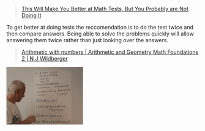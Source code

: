 >[ This Will Make You Better at Math Tests, But You Probably are Not Doing It ](https://www.youtube.com/watch?v=BqWqzvnbnjU)

To get better at doing tests the reccomendation is to do the test twice and then compare answers. Being able to solve the problems quickly will allow answering them twice rather than just looking over the answers. 

>[Arithmetic with numbers | Arithmetic and Geometry Math Foundations 2 | N J Wildberger](https://www.youtube.com/watch?v=-96tlu_sShM)

<img src="/images/laws.png" alt="drawing" width="200"/>
